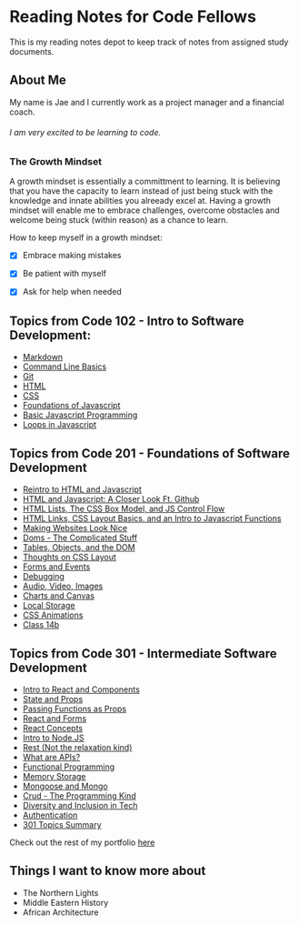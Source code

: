 # Reading Notes for Code Fellows

This is my reading notes depot to keep track of notes from assigned study documents.

## About Me

My name is Jae and I currently work as a project manager and a financial coach. 

###### I am very excited to be learning to code. 

### The Growth Mindset 

A growth mindset is essentially a committment to learning. It is believing that you have the capacity to learn instead of just being stuck with the knowledge and innate abilities you alreeady excel at. Having a growth mindset will enable me to embrace challenges, overcome obstacles and welcome being stuck (within reason) as a chance to learn.

How to keep myself in a growth mindset:
- [x] Embrace making mistakes
- [x] Be patient with myself
- [x] Ask for help when needed


## Topics from Code 102 - Intro to Software Development:
- [Markdown](markdown.md)
- [Command Line Basics](command-line-basics.md)
- [Git](git.md)
- [HTML](html.md)
- [CSS](css.md)
- [Foundations of Javascript](javascript1.md)
- [Basic Javascript Programming](javascript2.md)
- [Loops in Javascript](javascript3.md)

## Topics from Code 201 - Foundations of Software Development
- [Reintro to HTML and Javascript](class-01.md)
- [HTML and Javascript: A Closer Look Ft. Github](class-02.md)
- [HTML Lists, The CSS Box Model, and JS Control Flow](class-03.md)
- [HTML Links, CSS Layout Basics, and an Intro to Javascript Functions](class-04.md)
- [Making Websites Look Nice](class-05.md)
- [Doms - The Complicated Stuff](class-06.md)
- [Tables, Objects, and the DOM](class-07.md)
- [Thoughts on CSS Layout](class-08.md)
- [Forms and Events](class-09.md)
- [Debugging](class-10.md)
- [Audio, Video, Images](class-11.md)
- [Charts and Canvas](class-12.md)
- [Local Storage](class-13.md)
- [CSS Animations](class-14a.md)
- [Class 14b](class-14b.md)

## Topics from Code 301 - Intermediate Software Development
- [Intro to React and Components](reactAndComponents.md)
- [State and Props](stateAndProps.md)
- [Passing Functions as Props](passFunctionsAsProps.md)
- [React and Forms](reactAndForms.md)
- [React Concepts](reactConcepts.md)
- [Intro to Node.JS](introToNode.md)
- [Rest (Not the relaxation kind)](rest.md)
- [What are APIs?](api.md)
- [Functional Programming](functionalProgramming.md)
- [Memory Storage](memoryStorage.md)
- [Mongoose and Mongo](mAndM.md)
- [Crud - The Programming Kind](crud.md)
- [Diversity and Inclusion in Tech](diversityAndInclusion.md)
- [Authentication](authentication.md)
- [301 Topics Summary](301summary.md)

Check out the rest of my portfolio [here](http://jaimierl.github.io)

## Things I want to know more about
- The Northern Lights
- Middle Eastern History
- African Architecture
